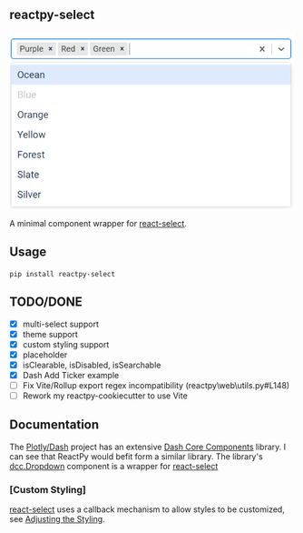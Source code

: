 ## reactpy-select

![](./docs/img/multi-select.png)

A minimal component wrapper for [react-select].
 
## Usage

    pip install reactpy-select

## TODO/DONE

- [X] multi-select support
- [X] theme support
- [X] custom styling support
- [X] placeholder
- [X] isClearable, isDisabled, isSearchable
- [X] Dash Add Ticker example 
- [ ] Fix Vite/Rollup export regex incompatibility (reactpy\web\utils.py#L148)
- [ ] Rework my reactpy-cookiecutter to use Vite

## Documentation

The [Plotly/Dash] project has an extensive [Dash Core Components] library. I can
see that ReactPy would befit form a similar library. The 
library's [dcc.Dropdown] component is a wrapper for [react-select]

### [Custom Styling]

[react-select] uses a callback mechanism to allow styles to be 
customized, see [Adjusting the Styling]. 

[Adjusting the Styling]: https://react-select.com/components#adjusting-the-styling
[Dash Core Components]: https://dash.plotly.com/dash-core-components
[Plotly/Dash]: https://dash.plotly.com/
[react-select]: https://react-select.com/home
[dcc.Dropdown]: https://dash.plotly.com/dash-core-components/dropdown